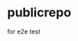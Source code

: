 # publicrepo
for e2e test































































































































































































































































































































































































































































































































































































































































































































































































































































































































































































































































































































































































































































































































































































































































































































































































































































































































































































































